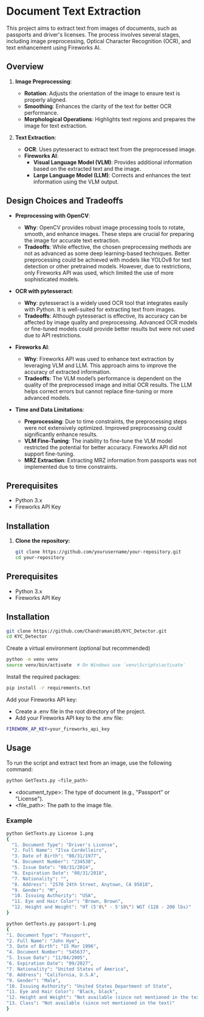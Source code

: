 # Document Text Extraction

This project aims to extract text from images of documents, such as passports and driver's licenses. The process involves several stages, including image preprocessing, Optical Character Recognition (OCR), and text enhancement using Fireworks AI.

## Overview

1. **Image Preprocessing**: 
   - **Rotation**: Adjusts the orientation of the image to ensure text is properly aligned.
   - **Smoothing**: Enhances the clarity of the text for better OCR performance.
   - **Morphological Operations**: Highlights text regions and prepares the image for text extraction.

2. **Text Extraction**:
   - **OCR**: Uses pytesseract to extract text from the preprocessed image.
   - **Fireworks AI**:
     - **Visual Language Model (VLM)**: Provides additional information based on the extracted text and the image.
     - **Large Language Model (LLM)**: Corrects and enhances the text information using the VLM output.

## Design Choices and Tradeoffs

- **Preprocessing with OpenCV**: 
  - **Why**: OpenCV provides robust image processing tools to rotate, smooth, and enhance images. These steps are crucial for preparing the image for accurate text extraction.
  - **Tradeoffs**: While effective, the chosen preprocessing methods are not as advanced as some deep learning-based techniques. Better preprocessing could be achieved with models like YOLOv8 for text detection or other pretrained models. However, due to restrictions, only Fireworks API was used, which limited the use of more sophisticated models.

- **OCR with pytesseract**:
  - **Why**: pytesseract is a widely used OCR tool that integrates easily with Python. It is well-suited for extracting text from images.
  - **Tradeoffs**: Although pytesseract is effective, its accuracy can be affected by image quality and preprocessing. Advanced OCR models or fine-tuned models could provide better results but were not used due to API restrictions.

- **Fireworks AI**:
  - **Why**: Fireworks API was used to enhance text extraction by leveraging VLM and LLM. This approach aims to improve the accuracy of extracted information.
  - **Tradeoffs**: The VLM model’s performance is dependent on the quality of the preprocessed image and initial OCR results. The LLM helps correct errors but cannot replace fine-tuning or more advanced models.

- **Time and Data Limitations**:
  - **Preprocessing**: Due to time constraints, the preprocessing steps were not extensively optimized. Improved preprocessing could significantly enhance results.
  - **VLM Fine-Tuning**: The inability to fine-tune the VLM model restricted the potential for better accuracy. Fireworks API did not support fine-tuning.
  - **MRZ Extraction**: Extracting MRZ information from passports was not implemented due to time constraints.

## Prerequisites

- Python 3.x
- Fireworks API Key

## Installation

1. **Clone the repository:**
   ```sh
   git clone https://github.com/yourusername/your-repository.git
   cd your-repository

## Prerequisites

- Python 3.x
- Fireworks API Key

## Installation

```bash
git clone https://github.com/Chandramani05/KYC_Detector.git
cd KYC_Detector

```
Create a virtual environment (optional but recommended)

```bash
python -m venv venv
source venv/bin/activate  # On Windows use `venv\Scripts\activate`
```

Install the required packages:

```bash
pip install -r requirements.txt
```

Add your Fireworks API key:

- Create a .env file in the root directory of the project.
- Add your Fireworks API key to the .env file:


```bash
FIREWORK_AP_KEY=your_fireworks_api_key
```

## Usage
To run the script and extract text from an image, use the following command:

```bash
python GetTexts.py <file_path>
```

- <document_type>: The type of document (e.g., "Passport" or "License").
- <file_path>: The path to the image file.

### Example

```bash
python GetTexts.py License 1.png
{
  "1. Document Type": "Driver's License",
  "2. Full Name": "Ilva Cordelleiro",
  "3. Date of Birth": "08/31/1977",
  "4. Document Number": "234538",
  "5. Issue Date": "08/31/2014",
  "6. Expiration Date": "08/31/2018",
  "7. Nationality": "",
  "8. Address": "2570 24th Street, Anytown, CA 95818",
  "9. Gender": "M",
  "10. Issuing Authority": "USA",
  "11. Eye and Hair Color": "Brown, Brown",
  "12. Height and Weight": "HT (5'8\" - 5'10\") WGT (128 - 200 lbs)"
}

```

```bash
python GetTexts.py passport-1.png
{
"1. Document Type": "Passport",
"2. Full Name": "John Hye",
"3. Date of Birth": "15 Mar 1996",
"4. Document Number": "545637",
"5. Issue Date": "11/04/2005",
"6. Expiration Date": "09/2027",
"7. Nationality": "United States of America",
"8. Address": "California, U.S.A",
"9. Gender": "Male",
"10. Issuing Authority": "United States Department of State",
"11. Eye and Hair Color": "Black, black",
"12. Height and Weight": "Not available (since not mentioned in the text)",
"13. Class": "Not available (since not mentioned in the text)"
}
```




   
